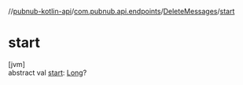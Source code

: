 //[pubnub-kotlin-api](../../../index.md)/[com.pubnub.api.endpoints](../index.md)/[DeleteMessages](index.md)/[start](start.md)

# start

[jvm]\
abstract val [start](start.md): [Long](https://kotlinlang.org/api/latest/jvm/stdlib/kotlin-stdlib/kotlin/-long/index.html)?
